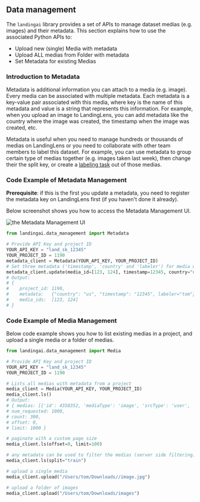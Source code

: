 ## Data management

The `landingai` library provides a set of APIs to manage dataset medias (e.g. images) and their metadata.
This section explains how to use the associated Python APIs to:

-   Upload new (single) Media with metadata
-   Upload ALL medias from Folder with metadata
-   Set Metadata for existing Medias


### Introduction to Metadata

Metadata is additional information you can attach to a media (e.g. image). Every media can be associated with multiple metadata. Each metadata is a key-value pair associated with this media, where key is the name of this metadata and value is a string that represents this information.
For example, when you upload an image to LandingLens, you can add metadata like the country where the image was created, the timestamp when the image was created, etc.

Metadata is useful when you need to manage hundreds or thousands of medias on LandingLens or you need to collaborate with other team members to label this dataset.
For example, you can use metadata to group certain type of medias together (e.g. images taken last week), then change their the split key, or create a [labeling task](https://support.landing.ai/landinglens/docs/agreement-based-labeling#send-labeling-tasks) out of those medias.

### Code Example of Metadata Management

**Prerequisite**: if this is the first you update a metadata, you need to register the metadata key on LandingLens first (if you haven't done it already).

Below screenshot shows you how to access the Metadata Management UI.

![the Metadata Management UI](https://drive.google.com/uc?export=view&id=1DCWtfaUApXlqmvIAl6MSjlM4httlxoQV)

```python
from landingai.data_management import Metadata

# Provide API Key and project ID
YOUR_API_KEY = "land_sk_12345"
YOUR_PROJECT_ID = 1190
metadata_client = Metadata(YOUR_API_KEY, YOUR_PROJECT_ID)
# Set three metadata ('timestamp', 'country' and 'labeler') for media with id 123 and 124. 
metadata_client.update(media_id=[123, 124], timestamp=12345, country="us", labeler="tom")
# Output:
# {
#    project_id: 1190,
#    metadata:   {"country": "us", "timestamp": "12345", labeler="tom"},
#    media_ids:  [123, 124]
# }
```

### Code Example of Media Management

Below code example shows you how to list existing medias in a project, and upload a single media or a folder of medias.

```python
from landingai.data_management import Media

# Provide API Key and project ID
YOUR_API_KEY = "land_sk_12345"
YOUR_PROJECT_ID = 1190

# Lists all medias with metadata from a project
media_client = Media(YOUR_API_KEY, YOUR_PROJECT_ID)
media_client.ls()
# Output:
# { medias: [{'id': 4358352, 'mediaType': 'image', 'srcType': 'user', 'srcName': 'Michal', 'properties': {'width': 258, 'height': 176}, 'name': 'n01443537_501.JPEG', 'uploadTime': '2020-09-15T22:29:01.338Z', 'metadata': {'split': 'train', 'source': 'prod'}, 'media_status': 'raw'}, ...],
# num_requested: 1000,
# count: 300,
# offset: 0,
# limit: 1000 }

# paginate with a custom page size
media_client.ls(offset=0, limit=100)

# any metadata can be used to filter the medias (server side filtering)
media_client.ls(split="train")

# upload a single media
media_client.upload("/Users/tom/Downloads//image.jpg")

# upload a folder of images
media_client.upload("/Users/tom/Downloads/images")
```
